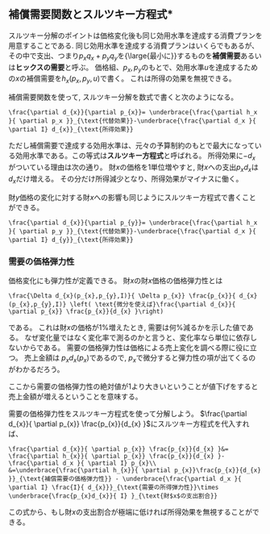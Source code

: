 ## 補償需要関数とスルツキー方程式*
  スルツキー分解のポイントは価格変化後も同じ効用水準を達成する消費プランを用意することである.
 同じ効用水準を達成する消費プランはいくらでもあるが、その中で支出、つまり$p_{x} q_{x}+p_{y}q_{y}$を{\large{最小に}}するものを**補償需要**あるいは**ヒックスの需要**と呼ぶ。
 価格組、$p_{x},p_{y}$のもとで、効用水準$u$を達成するための$x$の補償需要を$h_{x}(p_{x},p_{y},u)$で書く。
 これは所得の効果を無視できる。

 
  補償需要関数を使って, スルツキー分解を数式で書くと次のようになる。
 ```{math}
 \frac{\partial d_{x}}{\partial p_{x}}= \underbrace{\frac{\partial h_x }{ \partial p_x }}_{\text{代替効果}}-\underbrace{\frac{\partial d_x }{ \partial I} d_{x}}_{\text{所得効果}}
 ```  
 ただし補償需要で達成する効用水準は、元々の予算制約のもとで最大になっている効用水準である。この等式は**スルツキー方程式**と呼ばれる。
 所得効果に$-d_{x}$がついている理由は次の通り。
 財$x$の価格を1単位増やすと, 財$x$への支出$p_{x}d_{x}$は$d_{x}$だけ増える。
 その分だけ所得減少となり、所得効果がマイナスに働く。

 財$y$価格の変化に対する財$x$への影響も同じようにスルツキー方程式で書くことができる。
  ```{math}
 \frac{\partial d_{x}}{\partial p_{y}}= \underbrace{\frac{\partial h_x }{ \partial p_y }}_{\text{代替効果}}-\underbrace{\frac{\partial d_x }{ \partial I} d_{y}}_{\text{所得効果}}
 ```  


### 需要の価格弾力性
価格変化にも弾力性が定義できる。
 財$x$の財$x$価格の価格弾力性とは
 ```{math}
 \frac{\Delta d_{x}(p_{x},p_{y},I)}{ \Delta p_{x}} \frac{p_{x}}{ d_{x}(p_{x},p_{y},I)} \left( \text{微分を使えば}\frac{\partial d_{x}}{ \partial p_{x}} \frac{p_{x}}{d_{x} }\right)
 ```  
 である。
 これは財$x$の価格が$1\%$増えたとき, 需要は何\%減るかを示した値である。
 なぜ変化量ではなく変化率で測るのかと言うと、変化率なら単位に依存しないからである。
 需要の価格弾力性は価格による売上変化を調べる際に役に立つ。
 売上金額は $p_{x} d_{x}(p_{x})$であるので, $p_{x}$で微分すると弾力性の項が出てくるのがわかるだろう。

 ここから需要の価格弾力性の絶対値が1より大きいということが値下げをすると売上金額が増えるということを意味する。
  

  需要の価格弾力性をスルツキー方程式を使って分解しよう。
  $\frac{\partial d_{x}}{ \partial p_{x}} \frac{p_{x}}{d_{x} }$にスルツキー方程式を代入すれば、
 
 ```{math}
 \frac{\partial d_{x}}{ \partial p_{x}} \frac{p_{x}}{d_{x} }&= \frac{\partial h_{x}}{ \partial p_{x}} \frac{p_{x}}{d_{x} }- \frac{\partial d_x }{ \partial I} p_{x}\\
 &=\underbrace{\frac{\partial h_{x}}{ \partial p_{x}}\frac{p_{x}}{d_{x} }}_{\text{補償需要の価格弾力性}} - \underbrace{\frac{\partial d_x }{ \partial I} \frac{I}{ d_{x}}}_{\text{需要の所得弾力性}}\times  \underbrace{\frac{p_{x}d_{x}}{ I} }_{\text{財$x$の支出割合}}
 ``` 
 この式から、もし財$x$の支出割合が極端に低ければ所得効果を無視することができる。


